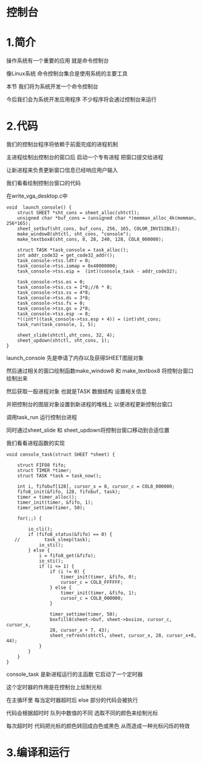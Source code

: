 # 控制台

# 1.简介

操作系统有一个重要的应用 就是命令控制台

像Linux系统 命令控制台集合是使用系统的主要工具

本节 我们将为系统开发一个命令控制台

今后我们会为系统开发应用程序 不少程序将会通过控制台来运行



# 2.代码

我们的控制台程序将依赖于前面完成的进程机制

主进程绘制出控制台的窗口后 启动一个专有进程 把窗口提交给进程

让新进程来负责更新窗口信息已经响应用户输入

我们看看绘制控制台窗口的代码

在write_vga_desktop.c中

```
void  launch_console() {
    struct SHEET *sht_cons = sheet_alloc(shtctl);
    unsigned char *buf_cons = (unsigned char *)memman_alloc_4k(memman, 256*165);
    sheet_setbuf(sht_cons, buf_cons, 256, 165, COLOR_INVISIBLE);
    make_window8(shtctl, sht_cons, "console");
    make_textbox8(sht_cons, 8, 28, 240, 128, COL8_000000);

    struct TASK *task_console = task_alloc();
    int addr_code32 = get_code32_addr();
    task_console->tss.ldtr = 0;
    task_console->tss.iomap = 0x40000000;
    task_console->tss.eip =  (int)(console_task - addr_code32);

    task_console->tss.es = 0;
    task_console->tss.cs = 1*8;//6 * 8;
    task_console->tss.ss = 4*8;
    task_console->tss.ds = 3*8;
    task_console->tss.fs = 0;
    task_console->tss.gs = 2*8;
    task_console->tss.esp -= 8;
    *((int*)(task_console->tss.esp + 4)) = (int)sht_cons;
    task_run(task_console, 1, 5);

    sheet_slide(shtctl,sht_cons, 32, 4);
    sheet_updown(shtctl, sht_cons, 1);
}
```

launch_console 先是申请了内存以及获得SHEET图层对象

然后通过相关的窗口绘制函数make_window8 和 make_textbox8 将控制台窗口绘制出来

然后获取一股进程对象 也就是TASK 数据结构 设置相关信息

并把控制台的图层对象设置到新进程的堆栈上 以便进程更新控制台窗口

调用task_run 运行控制台进程 

同时通过sheet_slide 和 sheet_updown将控制台窗口移动到合适位置

我们看看进程函数的实现

```
void console_task(struct SHEET *sheet) {

    struct FIFO8 fifo;
    struct TIMER *timer;
    struct TASK *task = task_now();

    int i, fifobuf[128], cursor_x = 8, cursor_c = COL8_000000;
    fifo8_init(&fifo, 128, fifobuf, task);
    timer = timer_alloc();
    timer_init(timer, &fifo, 1);
    timer_settime(timer, 50);

    for(;;) {

        io_cli();
        if (fifo8_status(&fifo) == 0) {
   //         task_sleep(task);
            io_sti();
        } else {
            i = fifo8_get(&fifo);
            io_sti();
            if (i <= 1) {
                if (i != 0) {
                    timer_init(timer, &fifo, 0);
                    cursor_c = COL8_FFFFFF;
                } else {
                    timer_init(timer, &fifo, 1);
                    cursor_c = COL8_000000;
                }

                timer_settime(timer, 50);
                boxfill8(sheet->buf, sheet->bxsize, cursor_c, cursor_x,
                28, cursor_x + 7, 43);
                sheet_refresh(shtctl, sheet, cursor_x, 28, cursor_x+8, 44);
            }
        }
    }
}
```

console_task 是新进程运行的主函数 它启动了一个定时器

这个定时器的作用是在控制台上绘制光标

在主循环里 每当定时器超时后 else 部分的代码会被执行

代码会根据超时时 队列中数值的不同 选取不同的颜色来绘制光标

每次超时时 代码把光标的颜色转回成白色或黑色 从而造成一种光标闪烁的特效





# 3.编译和运行